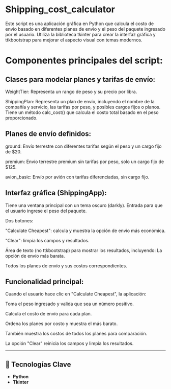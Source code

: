 # Shipping_cost_calculator

Este script es una aplicación gráfica en Python que calcula el costo de envío basado en diferentes planes de envío y el peso del paquete ingresado por el usuario. Utiliza la biblioteca tkinter para crear la interfaz gráfica y ttkbootstrap para mejorar el aspecto visual con temas modernos.

# Componentes principales del script:

## Clases para modelar planes y tarifas de envío:

WeightTier: Representa un rango de peso y su precio por libra.

ShippingPlan: Representa un plan de envío, incluyendo el nombre de la compañía y servicio, las tarifas por peso, y posibles cargos fijos o planos. Tiene un método calc_cost() que calcula el costo total basado en el peso proporcionado.

## Planes de envío definidos:

ground: Envío terrestre con diferentes tarifas según el peso y un cargo fijo de $20.

premium: Envío terrestre premium sin tarifas por peso, solo un cargo fijo de $125.

avion_basic: Envío por avión con tarifas diferenciadas, sin cargo fijo.

## Interfaz gráfica (ShippingApp):

Tiene una ventana principal con un tema oscuro (darkly).
Entrada para que el usuario ingrese el peso del paquete.

Dos botones:

"Calculate Cheapest": calcula y muestra la opción de envío más económica.

"Clear": limpia los campos y resultados.

Área de texto (no ttkbootstrap) para mostrar los resultados, incluyendo:
La opción de envío más barata.

Todos los planes de envío y sus costos correspondientes.

## Funcionalidad principal:

Cuando el usuario hace clic en "Calculate Cheapest", la aplicación:

Toma el peso ingresado y valida que sea un número positivo.

Calcula el costo de envío para cada plan.

Ordena los planes por costo y muestra el más barato.

También muestra los costos de todos los planes para comparación.

La opción "Clear" reinicia los campos y limpia los resultados.

---

## 🔬 Tecnologías Clave

*   **Python**
*   **Tkinter**
